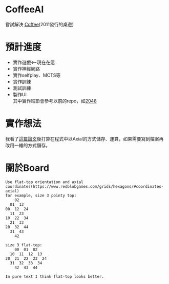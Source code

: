 # CoffeeAI
嘗試解決 [Coffee](https://boardgamegeek.com/boardgame/94746/coffee)(2011發行的桌遊)
# 預計進度  
* 實作遊戲<--現在在這  
* 實作神經網路  
* 實作selfplay、MCTS等  
* 實作訓練  
* 測試訓練  
* 製作UI  
其中實作細節會參考以前的repo，如[2048](https://github.com/kennychenfs/2048-ai)
# 實作想法
我看了[這篇論文](https://doi.org/10.48550/arXiv.2101.10897)後打算在程式中以Axial的方式儲存、運算，如果需要寫到檔案再改用一維的方式儲存。
# 關於Board
```
Use flat-top orientation and axial coordinates(https://www.redblobgames.com/grids/hexagons/#coordinates-axial)
for example, size 3 pointy top:
    02
  01  13
00  12  24
  11  23
10  22  34
  21  33
20  32  44
  31  43
    42

size 3 flat-top:
    00  01  02
  10  11  12  13
20  21  22  23  24
  31  32  33  34
    42  43  44

In pure text I think flat-top looks better.
```